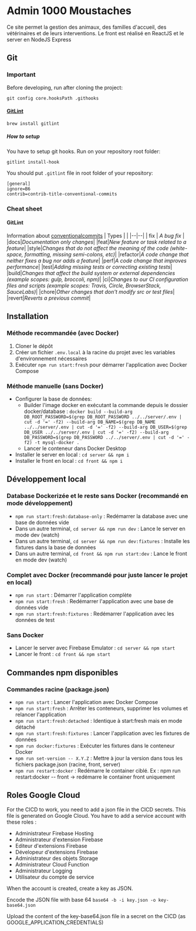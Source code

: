 # Admin 1000 Moustaches

Ce site permet la gestion des animaux, des familles d'accueil, des vétérinaires et de leurs interventions.
Le front est réalisé en ReactJS et le server en NodeJS Express

## Git

### Important

Before developing, run after cloning the project:

```
git config core.hooksPath .githooks
```

#### [GitLint](https://github.com/jorisroovers/gitlint/)

```
brew install gitlint
```

##### How to setup

You have to setup git hooks. Run on your repository root folder:

```
gitlint install-hook
```

You should put `.gitlint` file in root folder of your repository:

```
[general]
ignore=B6
contrib=contrib-title-conventional-commits
```

### Cheat sheet

#### GitLint

Information about [conventionalcommits](https://www.conventionalcommits.org/en/v1.0.0/)
| Types | |
|--|--|
| fix | _A bug fix_ |
|docs|_Documentation only changes_|
|feat|_New feature or task related to a feature_|
|style|_Changes that do not affect the meaning of the code (white­-space, format­ting, missing semi-c­olons, etc)_|
|refactor|_A code change that neither fixes a bug nor adds a feature_|
|perf|_A code change that improves perfor­mance_|
|test|_Adding missing tests or correcting existing tests_|
|build|_Changes that affect the build system or external depend­encies (example scopes: gulp, broccoli, npm)_|
|ci|_Changes to our CI config­uration files and scripts (example scopes: Travis, Circle, Browse­rStack, SauceLabs)_|
|chore|_Other changes that don't modify src or test files_|
|revert|_Reverts a previous commit_|

## Installation

### Méthode recommandée (avec Docker)

1. Cloner le dépôt
2. Créer un fichier `.env.local` à la racine du projet avec les variables d'environnement nécessaires
3. Exécuter `npm run start:fresh` pour démarrer l'application avec Docker Compose

### Méthode manuelle (sans Docker)

- Configurer la base de données:
  - Builder l'image docker en exécutant la commande depuis le dossier docker/database :
    `docker build --build-arg DB_ROOT_PASSWORD=$(grep DB_ROOT_PASSWORD ../../server/.env | cut -d '=' -f2) --build-arg DB_NAME=$(grep DB_NAME ../../server/.env | cut -d '=' -f2) --build-arg DB_USER=$(grep DB_USER ../../server/.env | cut -d '=' -f2) --build-arg DB_PASSWORD=$(grep DB_PASSWORD ../../server/.env | cut -d '=' -f2) -t mysql-docker .`
  - Lancer le conteneur dans Docker Desktop
- Installer le server en local : `cd server && npm i`
- Installer le front en local : `cd front && npm i`

## Développement local

### Database Dockerizée et le reste sans Docker (recommandé en mode développement)

- `npm run start:fresh:database-only` : Redémarrer la database avec une base de données vide
- Dans un autre terminal, `cd server && npm run dev` : Lance le server en mode dev (watch)
- Dans un autre terminal, `cd server && npm run dev:fixtures` : Installe les fixtures dans la base de données
- Dans un autre terminal, `cd front && npm run start:dev` : Lance le front en mode dev (watch)

### Complet avec Docker (recommandé pour juste lancer le projet en local)

- `npm run start` : Démarrer l'application complète
- `npm run start:fresh` : Redémarrer l'application avec une base de données vide
- `npm run start:fresh:fixtures` : Redémarrer l'application avec les données de test

### Sans Docker

- Lancer le server avec Firebase Emulator : `cd server && npm start`
- Lancer le front : `cd front && npm start`

## Commandes npm disponibles

### Commandes racine (package.json)

- `npm run start` : Lancer l'application avec Docker Compose
- `npm run start:fresh` : Arrêter les conteneurs, supprimer les volumes et relancer l'application
- `npm run start:fresh:detached` : Identique à start:fresh mais en mode détaché
- `npm run start:fresh:fixtures` : Lancer l'application avec les fixtures de données
- `npm run docker:fixtures` : Exécuter les fixtures dans le conteneur Docker
- `npm run set-version -- X.Y.Z` : Mettre à jour la version dans tous les fichiers package.json (racine, front, server)
- `npm run restart:docker` : Redémarre le container ciblé. Ex : npm run restart:docker -- front -> redémarre le container front uniquement

## Roles Google Cloud

For the CICD to work, you need to add a json file in the CICD secrets.
This file is generated on Google Cloud.
You have to add a service account with these roles :

- Administrateur Firebase Hosting
- Administrateur d'extension Firebase
- Editeur d'extensions Firebase
- Dévelopeur d'extensions Firebase
- Administrateur des objets Storage
- Administrateur Cloud Function
- Administrateur Logging
- Utilisateur du compte de service

When the account is created, create a key as JSON.

Encode the JSON file with base 64
`base64 -b -i key.json -o key-base64.json`

Upload the content of the key-base64.json file in a secret on the CICD (as GOOGLE_APPLICATION_CREDENTIALS)
